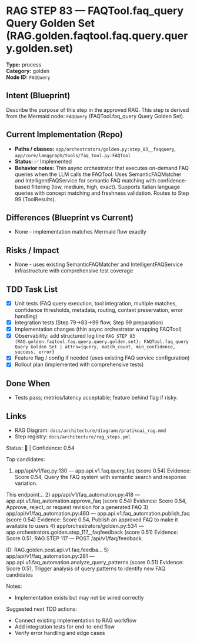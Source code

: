 # RAG STEP 83 — FAQTool.faq_query Query Golden Set (RAG.golden.faqtool.faq.query.query.golden.set)

**Type:** process  
**Category:** golden  
**Node ID:** `FAQQuery`

## Intent (Blueprint)
Describe the purpose of this step in the approved RAG. This step is derived from the Mermaid node: `FAQQuery` (FAQTool.faq_query Query Golden Set).

## Current Implementation (Repo)
- **Paths / classes:** `app/orchestrators/golden.py:step_83__faqquery`, `app/core/langgraph/tools/faq_tool.py:FAQTool`
- **Status:** ✅ Implemented
- **Behavior notes:** Thin async orchestrator that executes on-demand FAQ queries when the LLM calls the FAQTool. Uses SemanticFAQMatcher and IntelligentFAQService for semantic FAQ matching with confidence-based filtering (low, medium, high, exact). Supports Italian language queries with concept matching and freshness validation. Routes to Step 99 (ToolResults).

## Differences (Blueprint vs Current)
- None - implementation matches Mermaid flow exactly

## Risks / Impact
- None - uses existing SemanticFAQMatcher and IntelligentFAQService infrastructure with comprehensive test coverage

## TDD Task List
- [x] Unit tests (FAQ query execution, tool integration, multiple matches, confidence thresholds, metadata, routing, context preservation, error handling)
- [x] Integration tests (Step 79→83→99 flow, Step 99 preparation)
- [x] Implementation changes (thin async orchestrator wrapping FAQTool)
- [x] Observability: add structured log line
  `RAG STEP 83 (RAG.golden.faqtool.faq.query.query.golden.set): FAQTool.faq_query Query Golden Set | attrs={query, match_count, min_confidence, success, error}`
- [x] Feature flag / config if needed (uses existing FAQ service configuration)
- [x] Rollout plan (implemented with comprehensive tests)

## Done When
- Tests pass; metrics/latency acceptable; feature behind flag if risky.

## Links
- RAG Diagram: `docs/architecture/diagrams/pratikoai_rag.mmd`
- Step registry: `docs/architecture/rag_steps.yml`


<!-- AUTO-AUDIT:BEGIN -->
Status: 🔌  |  Confidence: 0.54

Top candidates:
1) app/api/v1/faq.py:130 — app.api.v1.faq.query_faq (score 0.54)
   Evidence: Score 0.54, Query the FAQ system with semantic search and response variation.

This endpoint...
2) app/api/v1/faq_automation.py:418 — app.api.v1.faq_automation.approve_faq (score 0.54)
   Evidence: Score 0.54, Approve, reject, or request revision for a generated FAQ
3) app/api/v1/faq_automation.py:460 — app.api.v1.faq_automation.publish_faq (score 0.54)
   Evidence: Score 0.54, Publish an approved FAQ to make it available to users
4) app/orchestrators/golden.py:534 — app.orchestrators.golden.step_117__faqfeedback (score 0.51)
   Evidence: Score 0.51, RAG STEP 117 — POST /api/v1/faq/feedback.

ID: RAG.golden.post.api.v1.faq.feedba...
5) app/api/v1/faq_automation.py:281 — app.api.v1.faq_automation.analyze_query_patterns (score 0.51)
   Evidence: Score 0.51, Trigger analysis of query patterns to identify new FAQ candidates

Notes:
- Implementation exists but may not be wired correctly

Suggested next TDD actions:
- Connect existing implementation to RAG workflow
- Add integration tests for end-to-end flow
- Verify error handling and edge cases
<!-- AUTO-AUDIT:END -->